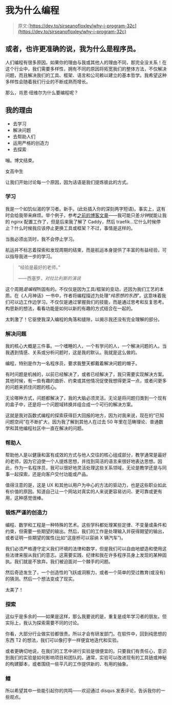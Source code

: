 # 我为什么编程

> 原文:[https://dev.to/sirseanofloxley/why-i-program-32c](https://dev.to/sirseanofloxley/why-i-program-32c)

## [](#or-maybe-more-accurately-why-i-am-a-programmer)或者，也许更准确的说，我为什么是程序员。

人们编程有很多原因。如果你的理由与我或其他人的理由不同，那完全没关系！在这个行业中，我们需要多样性，拥有不同的原因将拓宽我们的整体方法，不仅解决问题，而且解决我们的工具、框架、语言和公司赖以建立的基本哲学。我希望这种多样性会随着我们行业的不断成熟而增长。

那么，肖恩·纽维尔为什么要编程呢？

## [](#my-reasons)我的理由

*   去学习
*   解决问题
*   去帮助人们
*   运用严格的创造力
*   去探索

嘣。博文结束。

女高中生

让我们开始讨论每一个原因，因为话语是我们提炼彼此的方式。

### [](#to-learn)学习

我是一个如饥似渴的学习者。新手。(此处插入你的深刻两字短语)。事实上，这有时会给我带来麻烦。举个例子，参考[之前的博客文章](https://sean.thenewells.us/nginx-to-caddy-to-traefik/)——我可能只差*分钟*就能让我的 nginx 配置工作了，但是后来我了解了 Caddy，然后 traefik...它什么时候停止？什么时候我应该停止更换工具或框架？不过，事情是这样的。

当我必须出货时，我不会停止学习。

航运并不标志着探索和发现周期的结束，而是航运本身提供了丰富的有益经验，可以指导我进一步的学习。

> “经验是最好的老师。”
> 
> ——西塞罗，*对拉比利斯的演说*

这个周期*是编程*所固有的。不仅仅是因为工具/框架的变动，还因为我们工艺的本质。在《人月神话》一书中，作者将编程描述为处理“*纯思想的东西*”。这意味着我们可以边工作边学习。不仅仅是通过掌握我们的技能，而是通过思考和反复思考。构思新的想法，看看功能是如何以新的有趣的方式结合在一起的。

太刺激了！它驱使我深入编程的角落和缝隙，以揭示我还没有完全理解的部分。

### [](#to-solve-problems)解决问题

我的核心大概是三件事。一个嗜睡的人，一个有学问的人，一个解决问题的人。当我遇到情感、关系或分析问题时，这是我的默认。我就是这么做的。

编程，特别是作为一名程序员，要求我整天都戴着解决问题的帽子。

有时问题是机械的，以前已经解决了，或者已经解决了，我只需要实现解决方案。其他时候，有一些有趣的曲折、约束或其他情况促使我想得更深一点，或者问更多的问题来抓住问题的核心。

无论哪种方式，问题都解决了，我的大脑必须灵活。无论是将问题归类到一个现有的盒子中，还是将一个问题域转换并组合成一个可行的解决方案。

这就是我对函数式编程的探索获得巨大回报的地方，因为对我来说，现在的“已知问题空间”在不断扩大，因为我了解到其他人在过去 50 年里在范畴理论、普通数学和其他编程社区中一直在解决的问题。

### [](#to-help-people)帮助人

帮助他人是以健康和富有成效的方式与他人交往的核心组成部分，教学通常是最好的老师，因为它迫使一个人提炼思想，并找到简洁的语言来很好地表达思想。因此，作为一名程序员，我可以很好地灵活处理这些关系领域，无论是教学还是与同事一起探索，还是向客户交付功能或产品。

值得注意的是，这是 UX 和其他以用户为中心的方法的驱动力，也是这些职业如此有价值的原因。知道自己让一个网站对真实的人来说更容易访问、更可靠或更有用，这种感觉很棒。

### [](#to-exercise-rigorous-creativity)锻炼严谨的创造力

编程、数学和工程是一种特殊的艺术。这些学科都处理某些定律、不变量或条件和约束，但需要一些期望的输出。然后，我们的工作是处理输入并获得期望的输出，或者证明一些期望的属性(比如“这座桥可以容纳 X 辆汽车”)。

我们必须严格遵守定义我们环境的法律和数学，但是我们可以自由地塑造和使用这些法律来服从我们的意志。这需要实践、纪律和我在许多程序员身上发现的某种固执。我们就是不放弃。我们被迫面对一个棘手的问题。

然后奇迹发生了，一个创造性的飞跃或洞察力，或者一个简单的受过教育(或没有)的猜测。然后一个想法变成了现实。

太美了！

### [](#to-explore)探索

这似乎是多余的——如果是这样，那么我要说的是，重复是成年学习者的朋友。但实际上，我认为探索需要不同的讨论。

你看，大部分行业做实验都很贵。所以才会有研发部门。在软件中，回到纯思想的东西 T2 的想法，我们可以像打字一样便宜地迭代和实验。

或者更确切地说，在我们的工艺中进行实验是很便宜的。只要我们有责任心，意识到我们的实验是如何影响项目和团队的。通常，实验可以改进现有的工具链或神秘的构建脚本，或者围绕一些平凡的工作提供新的、有用的抽象。

### [](#fin)鳍

所以希望其中一些能引起你的共鸣——欢迎通过 disqus 发表评论，告诉我你的一些观点。